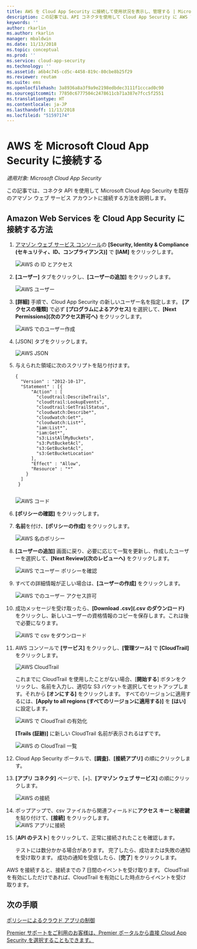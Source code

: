 ```yaml
---
title: AWS を Cloud App Security に接続して使用状況を表示し、管理する | Microsoft Docs
description: この記事では、API コネクタを使用して Cloud App Security に AWS アプリを接続する方法に関する情報を提供します。
keywords: ''
author: rkarlin
ms.author: rkarlin
manager: mbaldwin
ms.date: 11/13/2018
ms.topic: conceptual
ms.prod: ''
ms.service: cloud-app-security
ms.technology: ''
ms.assetid: a6b4c745-cd5c-4458-819c-80cbe8b25f29
ms.reviewer: reutam
ms.suite: ems
ms.openlocfilehash: 3a8936a8a3f9a9e2198edbdec3111f1cccad0c90
ms.sourcegitcommit: 77850c6777504c2478611cb71a387e7fcc5f2551
ms.translationtype: HT
ms.contentlocale: ja-JP
ms.lasthandoff: 11/13/2018
ms.locfileid: "51597174"
---
```

# <a name="connect-aws-to-microsoft-cloud-app-security"></a>AWS を Microsoft Cloud App Security に接続する

*適用対象: Microsoft Cloud App Security*

この記事では、コネクタ API を使用して Microsoft Cloud App Security を既存のアマゾン ウェブ サービス アカウントに接続する方法を説明します。  
  
## <a name="how-to-connect-amazon-web-services-to-cloud-app-security"></a>Amazon Web Services を Cloud App Security に接続する方法  
  
1.  [アマゾン ウェブ サービス コンソール](https://console.aws.amazon.com/)の **[Security, Identity & Compliance (セキュリティ、ID、コンプライアンス)]** で **[IAM]** をクリックします。  
  
     ![AWS の ID とアクセス](./media/aws-identity-and-access.png "AWS の ID とアクセス")  
  
2.  **[ユーザー]** タブをクリックし、**[ユーザーの追加]** をクリックします。  
  
     ![AWS ユーザー](./media/aws-users.png "AWS ユーザー")      
  
4.  **[詳細]** 手順で、Cloud App Security の新しいユーザー名を指定します。 **[アクセスの種類]** で必ず **[プログラムによるアクセス]** を選択して、**[Next Permissions]\(次のアクセス許可へ\)** をクリックします。  

     ![AWS でのユーザー作成](./media/aws-create-user.png "AWS でのユーザー作成")

5. [JSON] タブをクリックします。

     ![AWS JSON](./media/aws-json.png "AWS JSON タブ")

6. 与えられた領域に次のスクリプトを貼り付けます。

    ```     
    {  
      "Version" : "2012-10-17",  
      "Statement" : [{  
          "Action" : [  
            "cloudtrail:DescribeTrails",  
            "cloudtrail:LookupEvents",  
            "cloudtrail:GetTrailStatus",  
            "cloudwatch:Describe*",  
            "cloudwatch:Get*",  
            "cloudwatch:List*",  
            "iam:List*",  
            "iam:Get*",
            "s3:ListAllMyBuckets",
            "s3:PutBucketAcl",
            "s3:GetBucketAcl",
            "s3:GetBucketLocation"
          ],  
          "Effect" : "Allow",  
          "Resource" : "*"  
        }  
      ]  
     }  
  
    ```  

     ![AWS コード](./media/aws-code.png "AWS コード")
    
6. **[ポリシーの確認]** をクリックします。

7. **名前**を付け、**[ポリシーの作成]** をクリックします。

     ![AWS 名のポリシー](./media/aws-create-policy.png "AWS 名のポリシー")

9. **[ユーザーの追加]** 画面に戻り、必要に応じて一覧を更新し、作成したユーザーを選択して、**[Next Review]\(次のレビューへ\)** をクリックします。

   ![AWS でユーザー ポリシーを確認](./media/aws-review-user.png "AWS 内のユーザーを確認")

10. すべての詳細情報が正しい場合は、**[ユーザーの作成]** をクリックします。

    ![AWS でのユーザー アクセス許可](./media/aws-user-permissions.png "AWS でのユーザー アクセス許可の確認")

11. 成功メッセージを受け取ったら、**[Download .csv]\(.csv のダウンロード\)** をクリックし、新しいユーザーの資格情報のコピーを保存します。これは後で必要になります。  

    ![AWS で csv をダウンロード](./media/aws-download-csv.png "AWS で csv をダウンロード")
  
10. AWS コンソールで **[サービス]** をクリックし、**[管理ツール]** で **[CloudTrail]** をクリックします。  
  
     ![AWS CloudTrail](./media/aws-cloudtrail.png "AWS CloudTrail")  
  
    これまでに CloudTrail を使用したことがない場合、[**開始する**] ボタンをクリックし、名前を入力し、適切な S3 バケットを選択してセットアップします。それから **[オンにする]** をクリックします。 すべてのリージョンに適用するには、**[Apply to all regions (すべてのリージョンに適用する)]** を **[はい]** に設定します。
  
       ![AWS で CloudTrail の有効化](./media/aws-turnon-cloudtrail.png "AWS で CloudTrail の有効化")
  
    **[Trails (証跡)]** に新しい CloudTrail 名前が表示されるはずです。
    
      ![AWS の CloudTrail 一覧](./media/aws-cloudtrail-list.png "AWS の CloudTrail 一覧")
  
11. Cloud App Security ポータルで、**[調査]**、**[接続アプリ]** の順にクリックします。  
  
12. **[アプリ コネクタ]** ページで、[+]、**[アマゾン ウェブ サービス]** の順にクリックします。  
  
     ![AWS の接続](./media/connect-aws.png "AWS の接続")  
  
13. ポップアップで、csv ファイルから関連フィールドに**アクセス キー**と**秘密鍵**を貼り付けて、**[接続]** をクリックします。  
   ![AWS アプリに接続](./media/aws-connect-app.png "AWS アプリに接続") 
  
14. [**API のテスト**] をクリックして、正常に接続されたことを確認します。  
  
     テストには数分かかる場合があります。 完了したら、成功または失敗の通知を受け取ります。 成功の通知を受信したら、[**完了**] をクリックします。  
  
AWS を接続すると、接続までの 7 日間のイベントを受け取ります。 CloudTrail を有効にしただけであれば、CloudTrail を有効にした時点からイベントを受け取ります。
  
## <a name="next-steps"></a>次の手順  
[ポリシーによるクラウド アプリの制御](control-cloud-apps-with-policies.md)   

[Premier サポートをご利用のお客様は、Premier ポータルから直接 Cloud App Security を選択することもできます。](https://premier.microsoft.com/)  
  
  